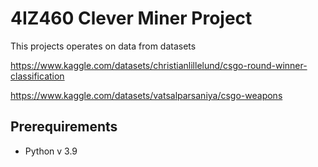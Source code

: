 # 4IZ460 Clever Miner Project
This projects operates on data from datasets

https://www.kaggle.com/datasets/christianlillelund/csgo-round-winner-classification

https://www.kaggle.com/datasets/vatsalparsaniya/csgo-weapons

## Prerequirements
- Python v 3.9
 
